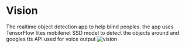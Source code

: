# Vision
The realtime object detection app to help blind peoples. the app uses TensorFlow lites mobilenet SSD model to detect the objects around and googles tts API used for voice output 
![vision]()
